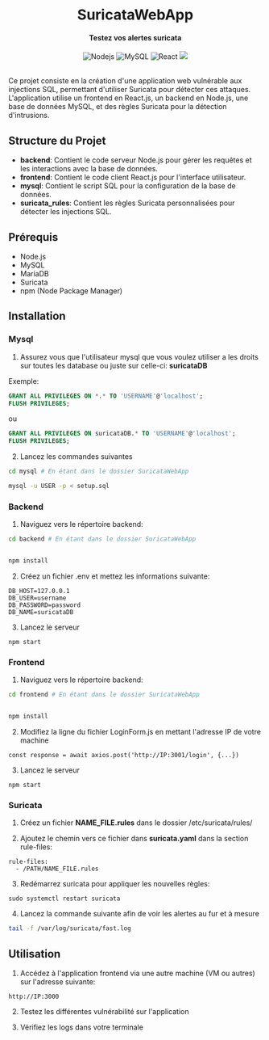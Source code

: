<p align="center">
    <!-- <img src="image/password.png" height="120px"/> -->
    <h1 align="center">SuricataWebApp</h1>
    <h4 align="center">
      Testez vos alertes suricata
    </h4>
    <div align="center">
        <img  src="https://img.shields.io/badge/Nodejs-greenlight?logo=Node.js&logoColor=white" alt="Nodejs">
        <img  src="https://img.shields.io/badge/MySQL-purple?logo=MySQL&logoColor=white" alt="MySQL">
        <img src="https://img.shields.io/badge/React-blue?logo=React" alt="React">
        <img src="https://img.shields.io/badge/Suricata-orange">
    </div>
  <br>
</p>

Ce projet consiste en la création d'une application web vulnérable aux injections SQL, permettant d'utiliser Suricata pour détecter ces attaques. L'application utilise un frontend en React.js, un backend en Node.js, une base de données MySQL, et des règles Suricata pour la détection d'intrusions.

## Structure du Projet

- **backend**: Contient le code serveur Node.js pour gérer les requêtes et les interactions avec la base de données.
- **frontend**: Contient le code client React.js pour l'interface utilisateur.
- **mysql**: Contient le script SQL pour la configuration de la base de données.
- **suricata_rules**: Contient les règles Suricata personnalisées pour détecter les injections SQL.

## Prérequis

- Node.js
- MySQL
- MariaDB
- Suricata
- npm (Node Package Manager)

## Installation

### Mysql

1. Assurez vous que l'utilisateur mysql que vous voulez utiliser a les droits sur toutes les database ou juste sur celle-ci: **suricataDB**

Exemple:
```sql
GRANT ALL PRIVILEGES ON *.* TO 'USERNAME'@'localhost';
FLUSH PRIVILEGES;
```
ou

```sql
GRANT ALL PRIVILEGES ON suricataDB.* TO 'USERNAME'@'localhost';
FLUSH PRIVILEGES;
```

2. Lancez les commandes suivantes
```sh
cd mysql # En étant dans le dossier SuricataWebApp

mysql -u USER -p < setup.sql
``` 

### Backend

1. Naviguez vers le répertoire backend:
```sh
cd backend # En étant dans le dossier SuricataWebApp


npm install
```

2. Créez un fichier .env et mettez les informations suivante:
```
DB_HOST=127.0.0.1
DB_USER=username
DB_PASSWORD=password
DB_NAME=suricataDB
```

3. Lancez le serveur
```
npm start
```

### Frontend

1. Naviguez vers le répertoire backend:
```sh
cd frontend # En étant dans le dossier SuricataWebApp


npm install
```

2. Modifiez la ligne du fichier LoginForm.js en mettant l'adresse IP de votre machine
```
const response = await axios.post('http://IP:3001/login', {...})
```

3. Lancez le serveur
```
npm start
```

### Suricata

1. Créez un fichier **NAME_FILE.rules** dans le dossier /etc/suricata/rules/

2. Ajoutez le chemin vers ce fichier dans **suricata.yaml** dans la section rule-files:
```
rule-files:
  - /PATH/NAME_FILE.rules
```

3. Redémarrez suricata pour appliquer les nouvelles règles:
```
sudo systemctl restart suricata
```

4. Lancez la commande suivante afin de voir les alertes au fur et à mesure
```bash
tail -f /var/log/suricata/fast.log 
```

## Utilisation

1. Accédez à l'application frontend via une autre machine (VM ou autres) sur l'adresse suivante:
```
http://IP:3000
```

2. Testez les différentes vulnérabilité sur l'application

3. Vérifiez les logs dans votre terminale